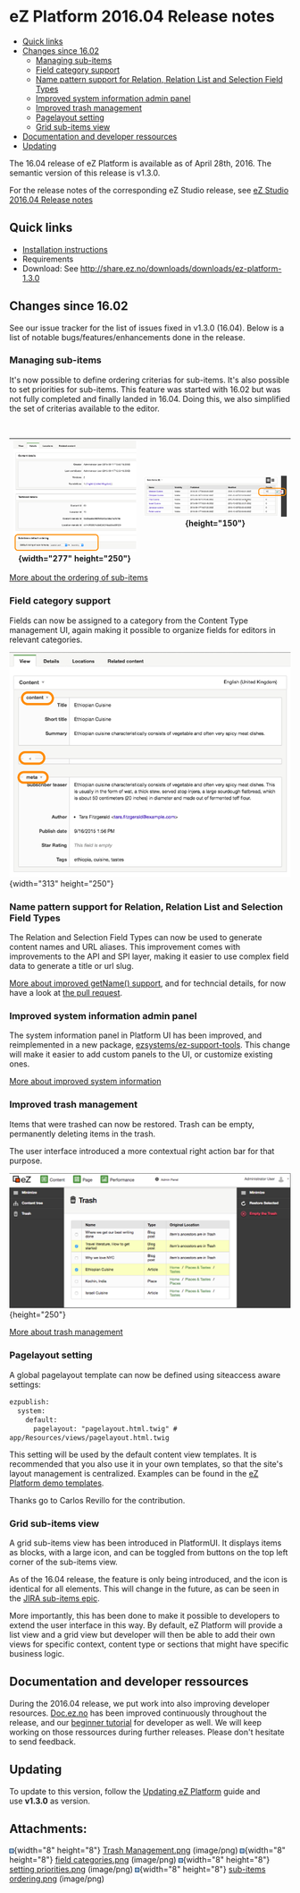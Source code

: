# eZ Platform 2016.04 Release notes

-   [Quick links](#eZPlatform2016.04Releasenotes-Quicklinks)
-   [Changes since 16.02](#eZPlatform2016.04Releasenotes-Changessince16.02)
    -   [Managing sub-items](#eZPlatform2016.04Releasenotes-Managingsub-items)
    -   [Field category support](#eZPlatform2016.04Releasenotes-Fieldcategorysupport)
    -   [Name pattern support for Relation, Relation List and Selection Field Types](#eZPlatform2016.04Releasenotes-NamepatternsupportforRelation,RelationListandSelectionFieldTypes)
    -   [Improved system information admin panel](#eZPlatform2016.04Releasenotes-Improvedsysteminformationadminpanel)
    -   [Improved trash management](#eZPlatform2016.04Releasenotes-Improvedtrashmanagement)
    -   [Pagelayout setting](#eZPlatform2016.04Releasenotes-Pagelayoutsetting)
    -   [Grid sub-items view](#eZPlatform2016.04Releasenotes-Gridsub-itemsview)
-   [Documentation and developer ressources](#eZPlatform2016.04Releasenotes-Documentationanddeveloperressources)
-   [Updating](#eZPlatform2016.04Releasenotes-Updating)

The 16.04 release of eZ Platform is available as of April 28th, 2016.
The semantic version of this release is v1.3.0.

For the release notes of the corresponding eZ Studio release, see [eZ Studio 2016.04 Release notes](eZ_Studio_2016.04_Release_notes)

## Quick links

-   [Installation instructions](https://doc.ez.no/display/TECHDOC/Installation)
-   Requirements
-   Download: See <http://share.ez.no/downloads/downloads/ez-platform-1.3.0>

## Changes since 16.02

See our issue tracker for the list of issues fixed in v1.3.0 (16.04). Below is a list of notable bugs/features/enhancements done in the release.

### Managing sub-items

It's now possible to define ordering criterias for sub-items. It's also possible to set priorities for sub-items. This feature was started with 16.02 but was not fully completed and finally landed in 16.04. Doing this, we also simplified the set of criterias available to the editor.

 

| ![](attachments/31431643/31431642.png){width="277" height="250"} | ![](attachments/31431643/31431641.png){height="150"} |
|------------------------------------------------------------------|------------------------------------------------------|

[More about the ordering of sub-items](https://jira.ez.no/browse/EZP-25351)

### Field category support

Fields can now be assigned to a category from the Content Type management UI, again making it possible to organize fields for editors in relevant categories.

![](attachments/31431643/31431640.png){width="313" height="250"}

### Name pattern support for Relation, Relation List and Selection Field Types

The Relation and Selection Field Types can now be used to generate content names and URL aliases. This improvement comes with improvements to the API and SPI layer, making it easier to use complex field data to generate a title or url slug.

[More about improved getName() support](http://jira.ez.no/browse/EZP-25303), and for techncial details, for now have a look at [the pull request](https://github.com/ezsystems/ezpublish-kernel/pull/1605).

### Improved system information admin panel

The system information panel in Platform UI has been improved, and reimplemented in a new package, [ezsystems/ez-support-tools](http://github.com/ezsystems/ez-support-tools). This change will make it easier to add custom panels to the UI, or customize existing ones.

[More about improved system information](https://jira.ez.no/browse/EZP-25514)

### Improved trash management

Items that were trashed can now be restored. Trash can be empty, permanently deleting items in the trash.

The user interface introduced a more contextual right action bar for that purpose.

![](attachments/31431643/31431639.png){height="250"}

[More about trash management](https://jira.ez.no/browse/EZP-25305)

### Pagelayout setting

A global pagelayout template can now be defined using siteaccess aware settings:

```
ezpublish:
  system:
    default:
      pagelayout: "pagelayout.html.twig" # app/Resources/views/pagelayout.html.twig
```

This setting will be used by the default content view templates. It is recommended that you also use it in your own templates, so that the site's layout management is centralized. Examples can be found in the [eZ Platform demo templates](https://github.com/ezsystems/ezplatform-demo/blob/master/app/Resources/views/full/blog.html.twig#L1).

Thanks go to Carlos Revillo for the contribution.

### Grid sub-items view

A grid sub-items view has been introduced in PlatformUI. It displays items as blocks, with a large icon, and can be toggled from buttons on the top left corner of the sub-items view.

As of the 16.04 release, the feature is only being introduced, and the icon is identical for all elements. This will change in the future, as can be seen in the [JIRA sub-items epic](https://jira.ez.no/browse/EZP-25350).

More importantly, this has been done to make it possible to developers to extend the user interface in this way. By default, eZ Platform will provide a list view and a grid view but developer will then be able to add their own views for specific context, content type or sections that might have specific business logic.

## Documentation and developer ressources

During the 2016.04 release, we put work into also improving developer resources. [Doc.ez.no](http://doc.ez.no) has been improved continuously throughout the release, and our [beginner tutorial](https://doc.ez.no/display/TECHDOC/Beginner+Tutorial) for developer as well. We will keep working on those ressources during further releases. Please don't hesitate to send feedback.

## Updating

To update to this version, follow the [Updating eZ Platform](Updating_eZ_Platform) guide and use **v1.3.0** as version.

## Attachments:

![](images/icons/bullet_blue.gif){width="8" height="8"} [Trash Management.png](attachments/31431643/31431639.png) (image/png)
![](images/icons/bullet_blue.gif){width="8" height="8"} [field categories.png](attachments/31431643/31431640.png) (image/png)
![](images/icons/bullet_blue.gif){width="8" height="8"} [setting priorities.png](attachments/31431643/31431641.png) (image/png)
![](images/icons/bullet_blue.gif){width="8" height="8"} [sub-items ordering.png](attachments/31431643/31431642.png) (image/png)


